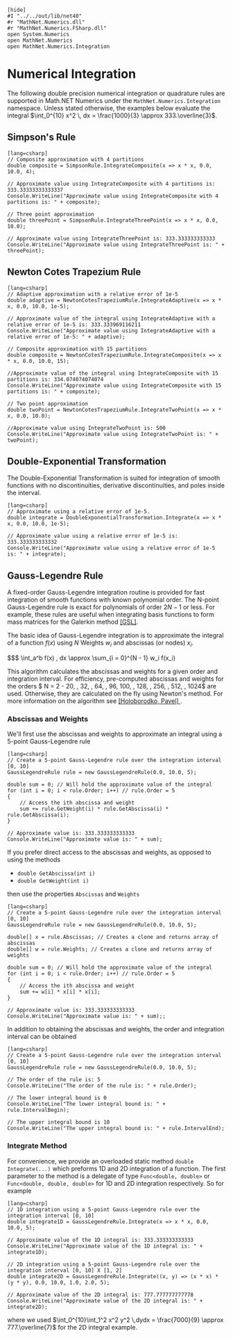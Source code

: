     [hide]
    #I "../../out/lib/net40"
    #r "MathNet.Numerics.dll"
    #r "MathNet.Numerics.FSharp.dll"
    open System.Numerics
    open MathNet.Numerics
    open MathNet.Numerics.Integration

Numerical Integration
=====================

The following double precision numerical integration or quadrature rules are supported in Math.NET Numerics under the `MathNet.Numerics.Integration` namespace. Unless stated otherwise, the examples below evaluate the integral $\int_0^{10} x^2 \, dx = \frac{1000}{3} \approx 333.\overline{3}$.

Simpson's Rule
--------------

    [lang=csharp]
    // Composite approximation with 4 partitions
    double composite = SimpsonRule.IntegrateComposite(x => x * x, 0.0, 10.0, 4);

    // Approximate value using IntegrateComposite with 4 partitions is: 333.33333333333337
    Console.WriteLine("Approximate value using IntegrateComposite with 4 partitions is: " + composite);

    // Three point approximation
    double threePoint = SimpsonRule.IntegrateThreePoint(x => x * x, 0.0, 10.0);

    // Approximate value using IntegrateThreePoint is: 333.333333333333
    Console.WriteLine("Approximate value using IntegrateThreePoint is: " + threePoint);

Newton Cotes Trapezium Rule
---------------------------

    [lang=csharp]
    // Adaptive approximation with a relative error of 1e-5
    double adaptive = NewtonCotesTrapeziumRule.IntegrateAdaptive(x => x * x, 0.0, 10.0, 1e-5);

    // Approximate value of the integral using IntegrateAdaptive with a relative error of 1e-5 is: 333.333969116211
    Console.WriteLine("Approximate value using IntegrateAdaptive with a relative error of 1e-5: " + adaptive);

    // Composite approximation with 15 partitions
    double composite = NewtonCotesTrapeziumRule.IntegrateComposite(x => x * x, 0.0, 10.0, 15);

    //Approximate value of the integral using IntegrateComposite with 15 partitions is: 334.074074074074
    Console.WriteLine("Approximate value using IntegrateComposite with 15 partitions is: " + composite);

    // Two point approximation
    double twoPoint = NewtonCotesTrapeziumRule.IntegrateTwoPoint(x => x * x, 0.0, 10.0);

    //Approximate value using IntegrateTwoPoint is: 500
    Console.WriteLine("Approximate value using IntegrateTwoPoint is: " + twoPoint);

Double-Exponential Transformation
---------------------------------
The Double-Exponential Transformation is suited for integration of smooth functions with no discontinuities, derivative discontinuities, and poles inside the interval.

    [lang=csharp]
    // Approximate using a relative error of 1e-5.
    double integrate = DoubleExponentialTransformation.Integrate(x => x * x, 0.0, 10.0, 1e-5);

    // Approximate value using a relative error of 1e-5 is: 333.333333333332
    Console.WriteLine("Approximate value using a relative error of 1e-5 is: " + integrate);

Gauss-Legendre Rule
-------------------
A fixed-order Gauss-Legendre integration routine is provided for fast integration of smooth functions with known polynomial order. The N-point Gauss-Legendre rule is exact for polynomials of order $2N-1$ or less. For example, these rules are useful when integrating basis functions to form mass matrices for the Galerkin method [[GSL]](https://www.gnu.org/software/gsl/).

The basic idea of Gauss-Legendre integration is to approximate the integral of a function $f(x)$ using $N$ Weights $w_i$ and abscissas (or nodes) $x_i$.

$$$
\int_a^b f(x) \, dx \approx \sum_{i = 0}^{N - 1} w_i f(x_i)

This algorithm calculates the abscissas and weights for a given order and integration interval. For efficiency, pre-computed abscissas and weights for the orders $ N = 2 - 20, \, 32, \, 64, \, 96, 100, \, 128, \, 256, \, 512, \, 1024$ are used. Otherwise, they are calculated on the fly using Newton's method. For more information on the algorithm see [[Holoborodko, Pavel] ](https://www.holoborodko.com/pavel/numerical-methods/numerical-integration/).

### Abscissas and Weights

We'll first use the abscissas and weights to approximate an integral using a 5-point Gauss-Legendre rule

    [lang=csharp]
    // Create a 5-point Gauss-Legendre rule over the integration interval [0, 10]
    GaussLegendreRule rule = new GaussLegendreRule(0.0, 10.0, 5);

    double sum = 0; // Will hold the approximate value of the integral
    for (int i = 0; i < rule.Order; i++) // rule.Order = 5
    {
        // Access the ith abscissa and weight
        sum += rule.GetWeight(i) * rule.GetAbscissa(i) * rule.GetAbscissa(i);
    }

    // Approximate value is: 333.333333333333
    Console.WriteLine("Approximate value is: " + sum);

If you prefer direct access to the abscissas and weights, as opposed to using the methods

- ```double GetAbscissa(int i)```
- ```double GetWeight(int i)```

then use the properties `Abscissas` and `Weights`

    [lang=csharp]
    // Create a 5-point Gauss-Legendre rule over the integration interval [0, 10]
    GaussLegendreRule rule = new GaussLegendreRule(0.0, 10.0, 5);

    double[] x = rule.Abscissas; // Creates a clone and returns array of abscissas
    double[] w = rule.Weights; // Creates a clone and returns array of weights

    double sum = 0; // Will hold the approximate value of the integral
    for (int i = 0; i < rule.Order; i++) // rule.Order = 5
    {
        // Access the ith abscissa and weight
        sum += w[i] * x[i] * x[i];
    }

    // Approximate value is: 333.333333333333
    Console.WriteLine("Approximate value is: " + sum);;

In addition to obtaining the abscissas and weights, the order and integration interval can be obtained

    [lang=csharp]
    // Create a 5-point Gauss-Legendre rule over the integration interval [0, 10]
    GaussLegendreRule rule = new GaussLegendreRule(0.0, 10.0, 5);

    // The order of the rule is: 5
    Console.WriteLine("The order of the rule is: " + rule.Order);

    // The lower integral bound is 0
    Console.WriteLine("The lower integral bound is: " + rule.IntervalBegin);

    // The upper integral bound is 10
    Console.WriteLine("The upper integral bound is: " + rule.IntervalEnd);

### Integrate Method

For convenience, we provide an overloaded static method `double Integrate(...)` which preforms 1D and 2D integration of a function. The first parameter to the method is a delegate of type `Func<double, double>` or `Func<double, double, double>` for 1D and 2D integration respectively. So for example

    [lang=csharp]
    // 1D integration using a 5-point Gauss-Legendre rule over the integration interval [0, 10]
    double integrate1D = GaussLegendreRule.Integrate(x => x * x, 0.0, 10.0, 5);

    // Approximate value of the 1D integral is: 333.333333333333
    Console.WriteLine("Approximate value of the 1D integral is: " + integrate1D);

    // 2D integration using a 5-point Gauss-Legendre rule over the integration interval [0, 10] X [1, 2]
    double integrate2D = GaussLegendreRule.Integrate((x, y) => (x * x) * (y * y), 0.0, 10.0, 1.0, 2.0, 5);

    // Approximate value of the 2D integral is: 777.777777777778
    Console.WriteLine("Approximate value of the 2D integral is: " + integrate2D);

where we used $\int_0^{10}\int_1^2 x^2 y^2 \,dydx = \frac{7000}{9} \approx 777.\overline{7}$ for the 2D integral example.
